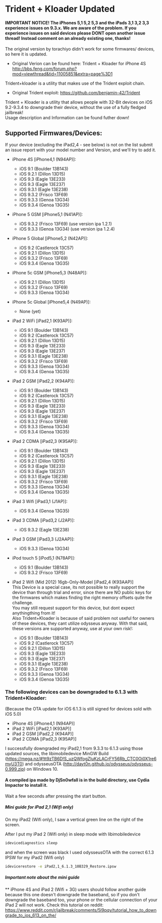 # Trident + Kloader Updated 

#### IMPORTANT NOTICE! The iPhones 5,1 5,2 5,3 and the iPads 3,1 3,2 3,3 experience issues on 9.3.x. We are aware of the problem. If you experience issues on said devices please DONT open another issue thread! Instead comment on an already existing one, thanks!

The original version by torachiyo didn't work for some firmwares/ devices, so here it is updated.  
* Original Verion can be found here: Trident + Kloader for iPhone 4S http://bbs.feng.com/forum.php?mod=viewthread&tid=11005851&extra=page%3D1  

Trident+kloader is a utility that makes use of the Trident exploit chain.  
* Original Trident exploit: https://github.com/benjamin-42/Trident  

Trident + Kloader is a utility that allows people with 32-Bit devices on iOS 9.2-9.3.4 to downgrade their device, without the use of a fully fledged jailbreak!  
Usage description and Information can be found futher down!  


## Supported Firmwares/Devices:
If your device (excluding the iPad2,4 - see below) is not on the list submit an issue report with your model number and Version, and we'll try to add it.

* iPhone 4S [iPhone4,1 (N94AP)]:
  * iOS 9.1 (Boulder 13B143)
  * iOS 9.2.1 (Dillon 13D15)
  * iOS 9.3 (Eagle 13E233)
  * iOS 9.3 (Eagle 13E237)  
  * iOS 9.3.1 (Eagle 13E238)
  * iOS 9.3.2 (Frisco 13F69)
  * iOS 9.3.3 (Genoa 13G34)
  * iOS 9.3.4 (Genoa 13G35)

* iPhone 5 GSM [iPhone5,1 (N41AP)]:
  * iOS 9.3.2 (Frisco 13F69) (use version ipa 1.2.1)
  * iOS 9.3.3 (Genoa 13G34) (use version ipa 1.2.4)

* iPhone 5 Global [iPhone5,2 (N42AP)]:
  * iOS 9.2 (Castlerock 13C57)
  * iOS 9.2.1 (Dillon 13D15)
  * iOS 9.3.2 (Frisco 13F69)
  * iOS 9.3.4 (Genoa 13G35)

* iPhone 5c GSM [iPhone5,3 (N48AP)]:
  * iOS 9.2.1 (Dillon 13D15)
  * iOS 9.3.2 (Frisco 13F69)
  * iOS 9.3.3 (Genoa 13G34)

* iPhone 5c Global [iPhone5,4 (N49AP)]:
  * None (yet)

* iPad 2 WiFi [iPad2,1 (K93AP)]:
  * iOS 9.1 (Boulder 13B143)
  * iOS 9.2 (Castlerock 13C57)
  * iOS 9.2.1 (Dillon 13D15)
  * iOS 9.3 (Eagle 13E233)
  * iOS 9.3 (Eagle 13E237)
  * iOS 9.3.1 (Eagle 13E238)
  * iOS 9.3.2 (Frisco 13F69)
  * iOS 9.3.3 (Genoa 13G34)
  * iOS 9.3.4 (Genoa 13G35)

* iPad 2 GSM [iPad2,2 (K94AP)]:
  * iOS 9.1 (Boulder 13B143)
  * iOS 9.2 (Castlerock 13C57)
  * iOS 9.2.1 (Dillon 13D15)
  * iOS 9.3 (Eagle 13E233)
  * iOS 9.3 (Eagle 13E237)
  * iOS 9.3.1 (Eagle 13E238)
  * iOS 9.3.2 (Frisco 13F69)
  * iOS 9.3.3 (Genoa 13G34)
  * iOS 9.3.4 (Genoa 13G35)

* iPad 2 CDMA [iPad2,3 (K95AP)]:
  * iOS 9.1 (Boulder 13B143)
  * iOS 9.2 (Castlerock 13C57)
  * iOS 9.2.1 (Dillon 13D15)
  * iOS 9.3 (Eagle 13E233)
  * iOS 9.3 (Eagle 13E237)
  * iOS 9.3.1 (Eagle 13E238)
  * iOS 9.3.2 (Frisco 13F69)
  * iOS 9.3.3 (Genoa 13G34)
  * iOS 9.3.4 (Genoa 13G35)

* iPad 3 Wifi [iPad3,1 (J1AP)]:
  * iOS 9.3.4 (Genoa 13G35)

* iPad 3 CDMA [iPad3,2 (J2AP)]:
  * iOS 9.3.2 (Eagle 13E238)

* iPad 3 GSM [iPad3,3 (J2AAP)]:
  * iOS 9.3.3 (Genoa 13G34)

* iPod touch 5 [iPod5,1 (N78AP)]:
  * iOS 9.1 (Boulder 13B143)
  * iOS 9.3.2 (Frisco 13F69)

* iPad 2 Wifi (Mid 2012) 16gb-Only-Model [iPad2,4 (K93AAP)]  
    This Device is a special case, its not possible to really support the device than through trial and error, since there are NO public keys for the firmwares which makes finding the right memory offsets quite the challenge.  
    You may still request support for this device, but dont expect anythingthing from it!  
    Also Trident+Kloader is because of said problem not useful for owners of these devices, they cant utilize odysseus anyway.
   With that said, these versions are supported anyway, use at your own risk!:
  * iOS 9.1 (Boulder 13B143)
  * iOS 9.2 (Castlerock 13C57)
  * iOS 9.2.1 (Dillon 13D15)
  * iOS 9.3 (Eagle 13E233)
  * iOS 9.3 (Eagle 13E237)
  * iOS 9.3.1 (Eagle 13E238)
  * iOS 9.3.2 (Frisco 13F69)
  * iOS 9.3.3 (Genoa 13G34)
  * iOS 9.3.4 (Genoa 13G35)

 
### The following devices can be downgraded to 6.1.3 with Trident+Kloader:
(Because the OTA update for iOS 6.1.3 is still signed for devices sold with iOS 5.0)

* iPhone 4S [iPhone4,1 (N94AP)]
* iPad 2 WiFi [iPad2,1 (K93AP)]
* iPad 2 GSM [iPad2,2 (K94AP)]
* iPad 2 CDMA [iPad2,3 (K95AP)]

I successfully downgraded my iPad2,1 from 9.3.3 to 6.1.3 using those updated sources, the libimobiledevice MinGW Build (https://mega.nz/#!tt9zTB6D!S_uzQWfogZIuKzLACrFY56Rb_CTC0Oj0X1re6myU3T0) and odysseusOTA (http://dayt0n.github.io/odysseus/odysseus-0.999.zip) on Windows 10.


#### A compiled ipa made by DjSn0wfall is in the build directory, use Cydia Impactor to install it. 

Wait a few seconds after pressing the start button.

##### Mini guide for iPad 2,1 (Wifi only)

On my iPad2 (Wifi only), I saw a vertical green line on the right of the screen.

After I put my iPad 2 (Wifi only) in sleep mode with libimobiledevice
```Bash
idevicediagnostics sleep
```

and when the screen was black I used odysseusOTA with the correct 6.1.3 IPSW for my iPad2 (Wifi only)

```Bash
idevicerestore -e iPad2,1_6.1.3_10B329_Restore.ipsw
```
##### Important note about the mini guide

** iPhone 4S and iPad 2 (Wifi + 3G) users should follow another guide because this one doesn't downgrade the baseband, so if you don't downgrade the baseband too, your phone or the cellular connection of your iPad 2 will not work. Check this tutorial on reddit: https://www.reddit.com/r/jailbreak/comments/5l9pqy/tutorial_how_to_downgrade_to_ios_613_on_the/

